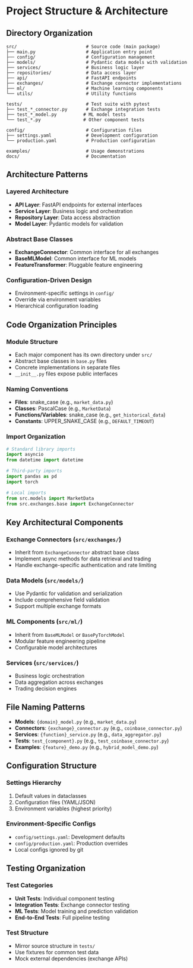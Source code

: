 # Project Structure & Architecture

## Directory Organization

```
src/                          # Source code (main package)
├── main.py                   # Application entry point
├── config/                   # Configuration management
├── models/                   # Pydantic data models with validation
├── services/                 # Business logic layer
├── repositories/             # Data access layer
├── api/                      # FastAPI endpoints
├── exchanges/                # Exchange connector implementations
├── ml/                       # Machine learning components
└── utils/                    # Utility functions

tests/                        # Test suite with pytest
├── test_*_connector.py       # Exchange integration tests
├── test_*_model.py          # ML model tests
└── test_*.py                # Other component tests

config/                       # Configuration files
├── settings.yaml             # Development configuration
└── production.yaml           # Production configuration

examples/                     # Usage demonstrations
docs/                         # Documentation
```

## Architecture Patterns

### Layered Architecture
- **API Layer**: FastAPI endpoints for external interfaces
- **Service Layer**: Business logic and orchestration
- **Repository Layer**: Data access abstraction
- **Model Layer**: Pydantic models for validation

### Abstract Base Classes
- **ExchangeConnector**: Common interface for all exchanges
- **BaseMLModel**: Common interface for ML models
- **FeatureTransformer**: Pluggable feature engineering

### Configuration-Driven Design
- Environment-specific settings in `config/`
- Override via environment variables
- Hierarchical configuration loading

## Code Organization Principles

### Module Structure
- Each major component has its own directory under `src/`
- Abstract base classes in `base.py` files
- Concrete implementations in separate files
- `__init__.py` files expose public interfaces

### Naming Conventions
- **Files**: snake_case (e.g., `market_data.py`)
- **Classes**: PascalCase (e.g., `MarketData`)
- **Functions/Variables**: snake_case (e.g., `get_historical_data`)
- **Constants**: UPPER_SNAKE_CASE (e.g., `DEFAULT_TIMEOUT`)

### Import Organization
```python
# Standard library imports
import asyncio
from datetime import datetime

# Third-party imports
import pandas as pd
import torch

# Local imports
from src.models import MarketData
from src.exchanges.base import ExchangeConnector
```

## Key Architectural Components

### Exchange Connectors (`src/exchanges/`)
- Inherit from `ExchangeConnector` abstract base class
- Implement async methods for data retrieval and trading
- Handle exchange-specific authentication and rate limiting

### Data Models (`src/models/`)
- Use Pydantic for validation and serialization
- Include comprehensive field validation
- Support multiple exchange formats

### ML Components (`src/ml/`)
- Inherit from `BaseMLModel` or `BasePyTorchModel`
- Modular feature engineering pipeline
- Configurable model architectures

### Services (`src/services/`)
- Business logic orchestration
- Data aggregation across exchanges
- Trading decision engines

## File Naming Patterns

- **Models**: `{domain}_model.py` (e.g., `market_data.py`)
- **Connectors**: `{exchange}_connector.py` (e.g., `coinbase_connector.py`)
- **Services**: `{function}_service.py` (e.g., `data_aggregator.py`)
- **Tests**: `test_{component}.py` (e.g., `test_coinbase_connector.py`)
- **Examples**: `{feature}_demo.py` (e.g., `hybrid_model_demo.py`)

## Configuration Structure

### Settings Hierarchy
1. Default values in dataclasses
2. Configuration files (YAML/JSON)
3. Environment variables (highest priority)

### Environment-Specific Configs
- `config/settings.yaml`: Development defaults
- `config/production.yaml`: Production overrides
- Local configs ignored by git

## Testing Organization

### Test Categories
- **Unit Tests**: Individual component testing
- **Integration Tests**: Exchange connector testing
- **ML Tests**: Model training and prediction validation
- **End-to-End Tests**: Full pipeline testing

### Test Structure
- Mirror source structure in `tests/`
- Use fixtures for common test data
- Mock external dependencies (exchange APIs)

